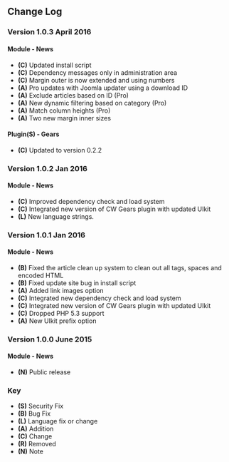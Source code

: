 ## Change Log

### Version 1.0.3 April 2016

#### Module - News
- **(C)** Updated install script
- **(C)** Dependency messages only in administration area
- **(C)** Margin outer is now extended and using numbers
- **(A)** Pro updates with Joomla updater using a download ID
- **(A)** Exclude articles based on ID (Pro)
- **(A)** New dynamic filtering based on category (Pro)
- **(A)** Match column heights (Pro)
- **(A)** Two new margin inner sizes

#### Plugin(S) - Gears
- **(C)** Updated to version 0.2.2

### Version 1.0.2 Jan 2016

#### Module - News
- **(C)** Improved dependency check and load system
- **(C)** Integrated new version of CW Gears plugin with updated UIkit
- **(L)** New language strings.

### Version 1.0.1 Jan 2016

#### Module - News
- **(B)** Fixed the article clean up system to clean out all tags, spaces and encoded HTML
- **(B)** Fixed update site bug in install script
- **(A)** Added link images option
- **(C)** Integrated new dependency check and load system
- **(C)** Integrated new version of CW Gears plugin with updated UIkit
- **(C)** Dropped PHP 5.3 support
- **(A)** New UIkit prefix option

### Version 1.0.0 June 2015

#### Module - News
- **(N)** Public release

### Key
- **(S)** Security Fix
- **(B)** Bug Fix
- **(L)** Language fix or change
- **(A)** Addition
- **(C)** Change
- **(R)** Removed
- **(N)** Note
